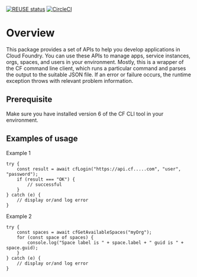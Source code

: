 [![REUSE status](https://api.reuse.software/badge/git.fsfe.org/reuse/api)](https://api.reuse.software/info/git.fsfe.org/reuse/api)
[![CircleCI](https://circleci.com/gh/SAP/cloud-foundry-tools-api.svg?style=svg)](https://circleci.com/gh/SAP/cloud-foundry-tools-api)

# Overview 
This package provides a set of APIs to help you develop applications in Cloud Foundry. You can use these APIs to manage apps, service instances, orgs, spaces, and users in your environment. Mostly, this is a wrapper of the CF command line client, which runs a particular command and parses the output to the suitable JSON file. If an error or failure occurs,  the runtime exception throws with relevant problem information.

## Prerequisite
Make sure you have installed version 6 of the CF CLI tool in your environment.

## Examples of usage

Example 1

```
try {
	const result = await cfLogin("https://api.cf.....com", "user", "password");
	if (result === "OK") {
		// successful
	}
} catch (e) {
	// display or/and log error
}
```

Example 2

```
try {
	const spaces = await cfGetAvailableSpaces("myOrg");
	for (const space of spaces) {
		console.log("Space label is " + space.label + " guid is " + space.guid);
	}
} catch (e) {
	// display or/and log error
}
```
